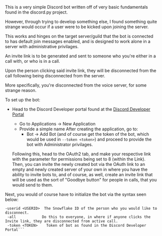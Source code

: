 This is a very simple Discord bot written off of very basic fundamentals found in the discord.py project.


However, through trying to develop something else, I found something quite strange would occur if a user were to be kicked upon joining the server.


This works and hinges on the target server/guild that the bot is connected to has default join messages enabled, and is designed to work alone in a server with administrative privilages.

An invite link is to be generated and sent to someone who you're either in a call with, or who is in a call.

Upon the person clicking said invite link, they will be disconnected from the call following being disconnected from the server.


More specifically, you're disconnected from the voice server, for some strange reason.


To set up the bot:
* Head to the Discord Developer portal found at the [Discord Developer Portal](https://discord.com/developers/applications)
  * Go to Applications -> New Application
  * Provide a simple name
  After creating the application, go to:
    * Bot -> Add Bot (and of course get the token of the bot, which would be used in `--token <token>`)
    and proceed to provide the bot with Administrator privilages.
    
  Following this, head to the OAuth2 tab, and make your respective link with the parameter for permissions being set to 8 (within the Link).
  Then, you can invite the newly created bot via the OAuth link to an empty and newly created server of your own in where you have the ability to invite bots to, and of course, as well,
  create an invite link that will be used as the sort of "Goodbye button" for people in calls, that you would send to them.
  
  
 Next, you would of course have to initialize the bot via the syntax seen below:
 ```  
 -userid <USERID>  The Snowflake ID of the person who you would like to disconnect.
  -all            Do this to everyone, in where if anyone clicks the Invite link, they are disconnected from active call.
  -token <TOKEN>    Token of bot as found in the Discord Developer Portal```
